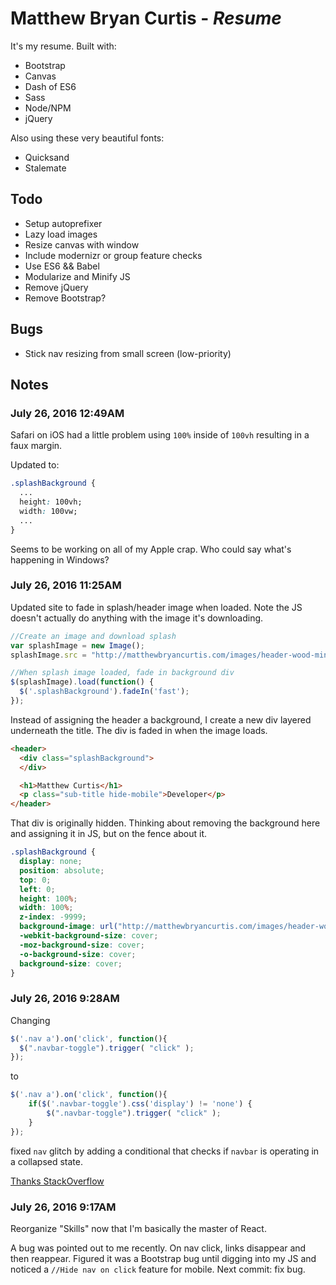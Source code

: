 # Matthew Bryan Curtis - _Resume_
It's my resume. Built with:

* Bootstrap
* Canvas
* Dash of ES6
* Sass
* Node/NPM
* jQuery

Also using these very beautiful fonts:

* Quicksand
* Stalemate

## Todo

* Setup autoprefixer
* Lazy load images
* Resize canvas with window
* Include modernizr or group feature checks
* Use ES6 && Babel
* Modularize and Minify JS
* Remove jQuery
* Remove Bootstrap?

## Bugs

* Stick nav resizing from small screen (low-priority)

## Notes

### July 26, 2016 12:49AM

Safari on iOS had a little problem using `100%` inside of `100vh` resulting in a faux margin.

Updated to:

```css
.splashBackground {
  ...
  height: 100vh;
  width: 100vw;
  ...
}
```

Seems to be working on all of my Apple crap. Who could say what's happening in Windows?

### July 26, 2016 11:25AM

Updated site to fade in splash/header image when loaded. Note the JS doesn't actually do anything with the image it's downloading.

```javascript
//Create an image and download splash
var splashImage = new Image();
splashImage.src = "http://matthewbryancurtis.com/images/header-wood-min.jpg";

//When splash image loaded, fade in background div
$(splashImage).load(function() {
  $('.splashBackground').fadeIn('fast');
});
```

Instead of assigning the header a background, I create a new div layered underneath the title. The div is faded in when the image loads.

```html
<header>
  <div class="splashBackground">
  </div>

  <h1>Matthew Curtis</h1>
  <p class="sub-title hide-mobile">Developer</p>
</header>
```

That div is originally hidden. Thinking about removing the background here and assigning it in JS, but on the fence about it.

```css
.splashBackground {
  display: none;
  position: absolute;
  top: 0;
  left: 0;
  height: 100%;
  width: 100%;
  z-index: -9999;
  background-image: url("http://matthewbryancurtis.com/images/header-wood-min.jpg");
  -webkit-background-size: cover;
  -moz-background-size: cover;
  -o-background-size: cover;
  background-size: cover;
}
```

### July 26, 2016 9:28AM

Changing

```javascript
$('.nav a').on('click', function(){
  $(".navbar-toggle").trigger( "click" );
});
```

to

```javascript
$('.nav a').on('click', function(){
    if($('.navbar-toggle').css('display') != 'none') {
        $(".navbar-toggle").trigger( "click" );
    }
});
```

fixed `nav` glitch by adding a conditional that checks if `navbar` is operating in a collapsed state.

[Thanks StackOverflow](http://stackoverflow.com/questions/16680543/hide-twitter-bootstrap-nav-collapse-on-click)

### July 26, 2016 9:17AM

Reorganize "Skills" now that I'm basically the master of React.

A bug was pointed out to me recently. On nav click, links disappear and then reappear. Figured it was a Bootstrap bug until digging into my JS and noticed a `//Hide nav on click` feature for mobile. Next commit: fix bug.
